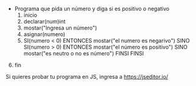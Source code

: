 * Programa que pida un número y diga si es positivo o negativo
  1. inicio
  2. declarar(num)int
  3. mostar("Ingresa un número")
  4. asignar(numero)
  5. SI(numero < 0)
      ENTONCES mostar("el numero es negarivo")
      SINO
        SI(numero > 0)
        ENTONCES mostar("el número es positivo")
        SINO mostar("es neutro o no es número")
        FINSI
     FINSI
 6. fin


Si quieres probar tu programa en JS, ingresa a https://jseditor.io/
